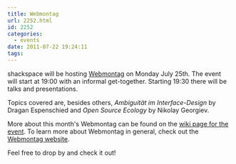 ```yaml
---
title: Webmontag
url: 2252.html
id: 2252
categories:
  - events
date: 2011-07-22 19:24:11
tags:
---
```


shackspace will be hosting [Webmontag](http://webmontag.de/location/stuttgart/index) on Monday July 25th.
The event will start at 19:00 with an informal get-together.
Starting 19:30 there will be talks and presentations.

Topics covered are, besides others, _Ambiguität im Interface-Design_ by <span class="wikilink1">Dragan Espenschied and </span>_Open Source Ecology_ by Nikolay Georgiev<span class="wikilink1">.</span>

<span class="wikilink1">More about this month's Webmontag can be found on the [wiki page for the event](http://webmontag.de/location/stuttgart/index).
To learn more about Webmontag in general, check out the [Webmontag website](http://webmontag.de/).</span>

<span class="wikilink1">Feel free to drop by and check it out!
</span>
<div id="_mcePaste" style="position: absolute; left: -10000px; top: 0px; width: 1px; height: 1px; overflow: hidden;">http://webmontag.de  Topics covered/location/stuttgart/index</div>